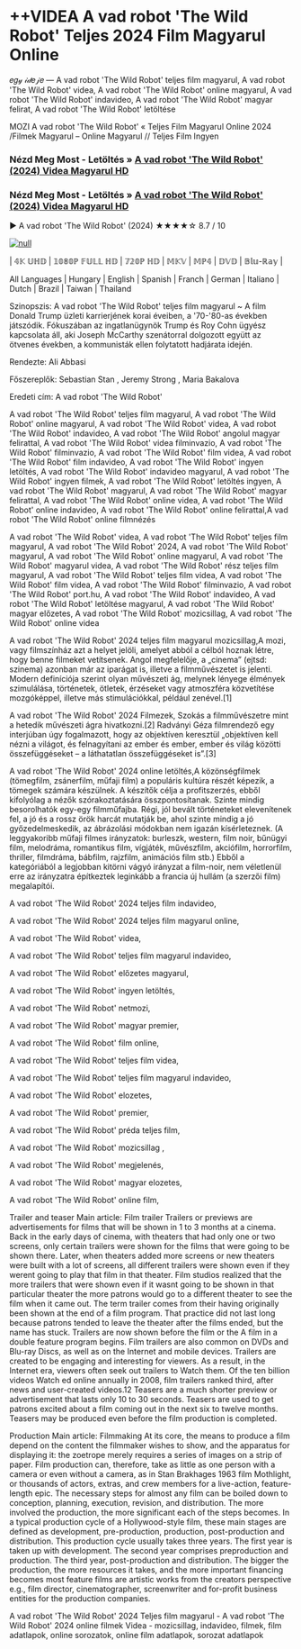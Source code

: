 # ++VIDEA A vad robot 'The Wild Robot' Teljes 2024 Film Magyarul Online
𝑒𝑔𝓎 𝒾𝒹𝑒𝒿𝑒 — A vad robot 'The Wild Robot' teljes film magyarul, A vad robot 'The Wild Robot' videa, A vad robot 'The Wild Robot' online magyarul, A vad robot 'The Wild Robot' indavideo, A vad robot 'The Wild Robot' magyar felirat, A vad robot 'The Wild Robot' letöltése

MOZI A vad robot 'The Wild Robot' « Teljes Film Magyarul Online 2024 /Filmek Magyarul – Online Magyarul // Teljes Film Ingyen

### Nézd Meg Most - Letöltés » [A vad robot 'The Wild Robot' (2024) Videa Magyarul HD](http://love-4k.com/hu/movie/1184918/the-wild-robot.github)

### Nézd Meg Most - Letöltés » [A vad robot 'The Wild Robot' (2024) Videa Magyarul HD](http://love-4k.com/hu/movie/1184918/the-wild-robot.github)

▶️ A vad robot 'The Wild Robot' (2024) ★★★★☆ 8.7 / 10

[![null](https://static.wixstatic.com/media/855a25_043b5abeb4ae4d35ac003198e7fe56ed~mv2.gif)](http://love-4k.com/hu/movie/1184918/the-wild-robot.github)


| 𝟜𝕂 𝕌ℍ𝔻 | 𝟙𝟘𝟠𝟘ℙ 𝔽𝕌𝕃𝕃 ℍ𝔻 | 𝟟𝟚𝟘ℙ ℍ𝔻 | 𝕄𝕂𝕍 | 𝕄ℙ𝟜 | 𝔻𝕍𝔻 | 𝔹𝕝𝕦-ℝ𝕒𝕪 |

All Languages | Hungary | English | Spanish | Franch | German | Italiano | Dutch | Brazil | Taiwan | Thailand

Szinopszis: A vad robot 'The Wild Robot' teljes film magyarul ~ A film Donald Trump üzleti karrierjének korai éveiben, a '70-'80-as években játszódik. Fókuszában az ingatlanügynök Trump és Roy Cohn ügyész kapcsolata áll, aki Joseph McCarthy szenátorral dolgozott együtt az ötvenes években, a kommunisták ellen folytatott hadjárata idején.

Rendezte: Ali Abbasi

Főszereplők: Sebastian Stan , Jeremy Strong , Maria Bakalova

Eredeti cím: A vad robot 'The Wild Robot'

A vad robot 'The Wild Robot' teljes film magyarul, A vad robot 'The Wild Robot' online magyarul, A vad robot 'The Wild Robot' videa, A vad robot 'The Wild Robot' indavideo, A vad robot 'The Wild Robot' angolul magyar felirattal, A vad robot 'The Wild Robot' videa filminvazio, A vad robot 'The Wild Robot' filminvazio, A vad robot 'The Wild Robot' film videa, A vad robot 'The Wild Robot' film indavideo, A vad robot 'The Wild Robot' ingyen letöltés, A vad robot 'The Wild Robot' indavideo magyarul, A vad robot 'The Wild Robot' ingyen filmek, A vad robot 'The Wild Robot' letöltés ingyen, A vad robot 'The Wild Robot' magyarul, A vad robot 'The Wild Robot' magyar felirattal, A vad robot 'The Wild Robot' online videa, A vad robot 'The Wild Robot' online indavideo, A vad robot 'The Wild Robot' online felirattal,A vad robot 'The Wild Robot' online filmnézés

A vad robot 'The Wild Robot' videa, A vad robot 'The Wild Robot' teljes film magyarul, A vad robot 'The Wild Robot' 2024, A vad robot 'The Wild Robot' magyarul, A vad robot 'The Wild Robot' online magyarul, A vad robot 'The Wild Robot' magyarul videa, A vad robot 'The Wild Robot' rész teljes film magyarul, A vad robot 'The Wild Robot' teljes film videa, A vad robot 'The Wild Robot' film videa, A vad robot 'The Wild Robot' filminvazio, A vad robot 'The Wild Robot' port.hu, A vad robot 'The Wild Robot' indavideo, A vad robot 'The Wild Robot' letöltése magyarul, A vad robot 'The Wild Robot' magyar előzetes, A vad robot 'The Wild Robot' mozicsillag, A vad robot 'The Wild Robot' online videa

A vad robot 'The Wild Robot' 2024 teljes film magyarul mozicsillag,A mozi, vagy filmszínház azt a helyet jelöli, amelyet abból a célból hoznak létre, hogy benne filmeket vetítsenek. Angol megfelelője, a „cinema” (ejtsd: szinema) azonban már az iparágat is, illetve a filmművészetet is jelenti. Modern definíciója szerint olyan művészeti ág, melynek lényege élmények szimulálása, történetek, ötletek, érzéseket vagy atmoszféra közvetítése mozgóképpel, illetve más stimulációkkal, például zenével.[1]

A vad robot 'The Wild Robot' 2024 Filmezek, Szokás a filmművészetre mint a hetedik művészeti ágra hivatkozni.[2] Radványi Géza filmrendező egy interjúban úgy fogalmazott, hogy az objektíven keresztül „objektíven kell nézni a világot, és felnagyítani az ember és ember, ember és világ közötti összefüggéseket – a láthatatlan összefüggéseket is”.[3]

A vad robot 'The Wild Robot' 2024 online letöltés,A közönségfilmek (tömegfilm, zsánerfilm, műfaji film) a populáris kultúra részét képezik, a tömegek számára készülnek. A készítők célja a profitszerzés, ebből kifolyólag a nézők szórakoztatására összpontosítanak. Szinte mindig besorolhatók egy-egy filmműfajba. Régi, jól bevált történeteket elevenítenek fel, a jó és a rossz örök harcát mutatják be, ahol szinte mindig a jó győzedelmeskedik, az ábrázolási módokban nem igazán kísérleteznek. (A leggyakoribb műfaji filmes irányzatok: burleszk, western, film noir, bűnügyi film, melodráma, romantikus film, vígjáték, művészfilm, akciófilm, horrorfilm, thriller, filmdráma, bábfilm, rajzfilm, animációs film stb.) Ebből a kategóriából a legjobban kitörni vágyó irányzat a film-noir, nem véletlenül erre az irányzatra építkeztek leginkább a francia új hullám (a szerzői film) megalapítói.

A vad robot 'The Wild Robot' 2024 teljes film indavideo,

A vad robot 'The Wild Robot' 2024 teljes film magyarul online,

A vad robot 'The Wild Robot' videa,

A vad robot 'The Wild Robot' teljes film magyarul indavideo,

A vad robot 'The Wild Robot' előzetes magyarul,

A vad robot 'The Wild Robot' ingyen letöltés,

A vad robot 'The Wild Robot' netmozi,

A vad robot 'The Wild Robot' magyar premier,

A vad robot 'The Wild Robot' film online,

A vad robot 'The Wild Robot' teljes film videa,

A vad robot 'The Wild Robot' teljes film magyarul indavideo,

A vad robot 'The Wild Robot' elozetes,

A vad robot 'The Wild Robot' premier,

A vad robot 'The Wild Robot' préda teljes film,

A vad robot 'The Wild Robot' mozicsillag ,

A vad robot 'The Wild Robot' megjelenés,

A vad robot 'The Wild Robot' magyar elozetes,

A vad robot 'The Wild Robot' online film,

Trailer and teaser Main article: Film trailer Trailers or previews are advertisements for films that will be shown in 1 to 3 months at a cinema. Back in the early days of cinema, with theaters that had only one or two screens, only certain trailers were shown for the films that were going to be shown there. Later, when theaters added more screens or new theaters were built with a lot of screens, all different trailers were shown even if they werent going to play that film in that theater. Film studios realized that the more trailers that were shown even if it wasnt going to be shown in that particular theater the more patrons would go to a different theater to see the film when it came out. The term trailer comes from their having originally been shown at the end of a film program. That practice did not last long because patrons tended to leave the theater after the films ended, but the name has stuck. Trailers are now shown before the film or the A film in a double feature program begins. Film trailers are also common on DVDs and Blu-ray Discs, as well as on the Internet and mobile devices. Trailers are created to be engaging and interesting for viewers. As a result, in the Internet era, viewers often seek out trailers to Watch them. Of the ten billion videos Watch ed online annually in 2008, film trailers ranked third, after news and user-created videos.12 Teasers are a much shorter preview or advertisement that lasts only 10 to 30 seconds. Teasers are used to get patrons excited about a film coming out in the next six to twelve months. Teasers may be produced even before the film production is completed.

Production Main article: Filmmaking At its core, the means to produce a film depend on the content the filmmaker wishes to show, and the apparatus for displaying it: the zoetrope merely requires a series of images on a strip of paper. Film production can, therefore, take as little as one person with a camera or even without a camera, as in Stan Brakhages 1963 film Mothlight, or thousands of actors, extras, and crew members for a live-action, feature-length epic. The necessary steps for almost any film can be boiled down to conception, planning, execution, revision, and distribution. The more involved the production, the more significant each of the steps becomes. In a typical production cycle of a Hollywood-style film, these main stages are defined as development, pre-production, production, post-production and distribution. This production cycle usually takes three years. The first year is taken up with development. The second year comprises preproduction and production. The third year, post-production and distribution. The bigger the production, the more resources it takes, and the more important financing becomes most feature films are artistic works from the creators perspective e.g., film director, cinematographer, screenwriter and for-profit business entities for the production companies.

A vad robot 'The Wild Robot' 2024 Teljes film magyarul - A vad robot 'The Wild Robot' 2024 online filmek Videa - mozicsillag, indavideo, filmek, film adatlapok, online sorozatok, online film adatlapok, sorozat adatlapok
